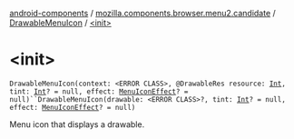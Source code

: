 [android-components](../../index.md) / [mozilla.components.browser.menu2.candidate](../index.md) / [DrawableMenuIcon](index.md) / [&lt;init&gt;](./-init-.md)

# &lt;init&gt;

`DrawableMenuIcon(context: <ERROR CLASS>, @DrawableRes resource: `[`Int`](https://kotlinlang.org/api/latest/jvm/stdlib/kotlin/-int/index.html)`, tint: `[`Int`](https://kotlinlang.org/api/latest/jvm/stdlib/kotlin/-int/index.html)`? = null, effect: `[`MenuIconEffect`](../-menu-icon-effect.md)`? = null)``DrawableMenuIcon(drawable: <ERROR CLASS>?, tint: `[`Int`](https://kotlinlang.org/api/latest/jvm/stdlib/kotlin/-int/index.html)`? = null, effect: `[`MenuIconEffect`](../-menu-icon-effect.md)`? = null)`

Menu icon that displays a drawable.

